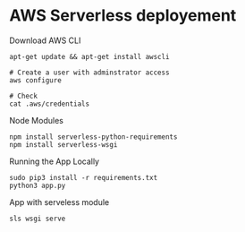 # AWS Serverless deployement

Download AWS CLI
```
apt-get update && apt-get install awscli

# Create a user with adminstrator access
aws configure

# Check 
cat .aws/credentials
```


Node Modules
```
npm install serverless-python-requirements
npm install serverless-wsgi
```

Running the App Locally
```
sudo pip3 install -r requirements.txt
python3 app.py
```

App with serveless module
```
sls wsgi serve
```
